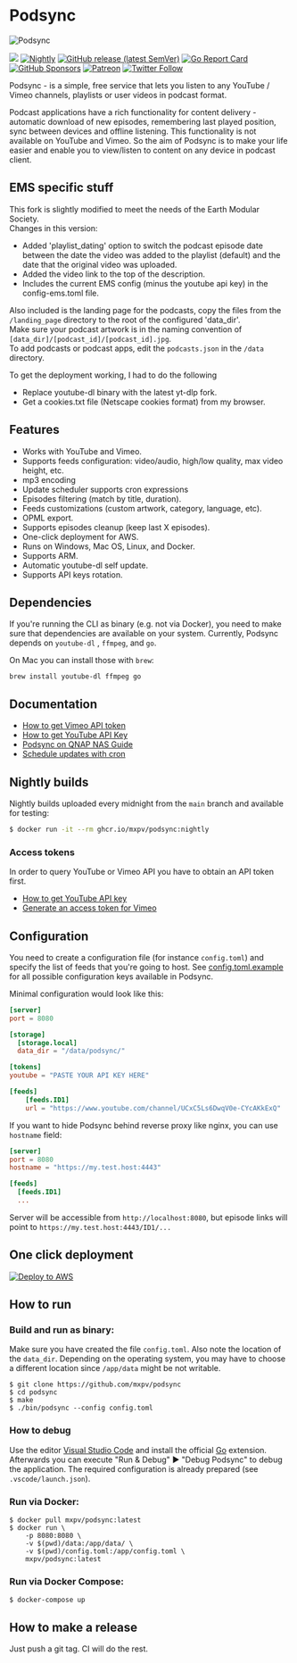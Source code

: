# Podsync

![Podsync](docs/img/logo.png)

[![](https://github.com/mxpv/podsync/workflows/CI/badge.svg)](https://github.com/mxpv/podsync/actions?query=workflow%3ACI)
[![Nightly](https://github.com/mxpv/podsync/actions/workflows/nightly.yml/badge.svg)](https://github.com/mxpv/podsync/actions/workflows/nightly.yml)
[![GitHub release (latest SemVer)](https://img.shields.io/github/v/release/mxpv/podsync)](https://github.com/mxpv/podsync/releases)
[![Go Report Card](https://goreportcard.com/badge/github.com/mxpv/podsync)](https://goreportcard.com/report/github.com/mxpv/podsync)
[![GitHub Sponsors](https://img.shields.io/github/sponsors/mxpv)](https://github.com/sponsors/mxpv)
[![Patreon](https://img.shields.io/badge/support-patreon-E6461A.svg)](https://www.patreon.com/podsync)
[![Twitter Follow](https://img.shields.io/twitter/follow/pod_sync?style=social)](https://twitter.com/pod_sync)

Podsync - is a simple, free service that lets you listen to any YouTube / Vimeo channels, playlists or user videos in
podcast format.

Podcast applications have a rich functionality for content delivery - automatic download of new episodes,
remembering last played position, sync between devices and offline listening. This functionality is not available
on YouTube and Vimeo. So the aim of Podsync is to make your life easier and enable you to view/listen to content on
any device in podcast client.

## EMS specific stuff

This fork is slightly modified to meet the needs of the Earth Modular Society.  
Changes in this version:  
- Added 'playlist_dating' option to switch the podcast episode date between the date the video was added to the playlist (default)
and the date that the original video was uploaded.
- Added the video link to the top of the description.
- Includes the current EMS config (minus the youtube api key) in the config-ems.toml file.

Also included is the landing page for the podcasts, copy the files from the `/landing_page` directory to the root of the configured 'data_dir'.  
Make sure your podcast artwork is in the naming convention of `[data_dir]/[podcast_id]/[podcast_id].jpg`.  
To add podcasts or podcast apps, edit the `podcasts.json` in the `/data` directory.

To get the deployment working, I had to do the following
- Replace youtube-dl binary with the latest yt-dlp fork.
- Get a cookies.txt file (Netscape cookies format) from my browser.

## Features

- Works with YouTube and Vimeo.
- Supports feeds configuration: video/audio, high/low quality, max video height, etc.
- mp3 encoding
- Update scheduler supports cron expressions
- Episodes filtering (match by title, duration).
- Feeds customizations (custom artwork, category, language, etc).
- OPML export.
- Supports episodes cleanup (keep last X episodes).
- One-click deployment for AWS.
- Runs on Windows, Mac OS, Linux, and Docker.
- Supports ARM.
- Automatic youtube-dl self update.
- Supports API keys rotation.

## Dependencies

If you're running the CLI as binary (e.g. not via Docker), you need to make sure that dependencies are available on
your system. Currently, Podsync depends on `youtube-dl` ,  `ffmpeg`, and `go`.

On Mac you can install those with `brew`:
```
brew install youtube-dl ffmpeg go
```

## Documentation

- [How to get Vimeo API token](./docs/how_to_get_vimeo_token.md)
- [How to get YouTube API Key](./docs/how_to_get_youtube_api_key.md)
- [Podsync on QNAP NAS Guide](./docs/how_to_setup_podsync_on_qnap_nas.md)
- [Schedule updates with cron](./docs/cron.md)

## Nightly builds

Nightly builds uploaded every midnight from the `main` branch and available for testing:

```bash
$ docker run -it --rm ghcr.io/mxpv/podsync:nightly
```

### Access tokens

In order to query YouTube or Vimeo API you have to obtain an API token first.

- [How to get YouTube API key](https://elfsight.com/blog/2016/12/how-to-get-youtube-api-key-tutorial/)
- [Generate an access token for Vimeo](https://developer.vimeo.com/api/guides/start#generate-access-token)

## Configuration

You need to create a configuration file (for instance `config.toml`) and specify the list of feeds that you're going to host.
See [config.toml.example](./config.toml.example) for all possible configuration keys available in Podsync.

Minimal configuration would look like this:

```toml
[server]
port = 8080

[storage]
  [storage.local]
  data_dir = "/data/podsync/"

[tokens]
youtube = "PASTE YOUR API KEY HERE"

[feeds]
    [feeds.ID1]
    url = "https://www.youtube.com/channel/UCxC5Ls6DwqV0e-CYcAKkExQ"
```

If you want to hide Podsync behind reverse proxy like nginx, you can use `hostname` field:

```toml
[server]
port = 8080
hostname = "https://my.test.host:4443"

[feeds]
  [feeds.ID1]
  ...
```

Server will be accessible from `http://localhost:8080`, but episode links will point to `https://my.test.host:4443/ID1/...`

## One click deployment

[![Deploy to AWS](https://s3.amazonaws.com/cloudformation-examples/cloudformation-launch-stack.png)](https://console.aws.amazon.com/cloudformation/home?region=us-west-1#/stacks/new?stackName=Podsync&templateURL=https://podsync-cf.s3.amazonaws.com/cloud_formation.yml)

## How to run


### Build and run as binary:

Make sure you have created the file `config.toml`. Also note the location of the `data_dir`. Depending on the operating system, you may have to choose a different location since `/app/data` might be not writable. 

```
$ git clone https://github.com/mxpv/podsync
$ cd podsync
$ make
$ ./bin/podsync --config config.toml
```

### How to debug

Use the editor [Visual Studio Code](https://code.visualstudio.com/) and install the official [Go](https://marketplace.visualstudio.com/items?itemName=golang.go) extension. Afterwards you can execute "Run & Debug" ▶︎ "Debug Podsync" to debug the application. The required configuration is already prepared (see `.vscode/launch.json`).


### Run via Docker:
```
$ docker pull mxpv/podsync:latest
$ docker run \
    -p 8080:8080 \
    -v $(pwd)/data:/app/data/ \
    -v $(pwd)/config.toml:/app/config.toml \
    mxpv/podsync:latest
```

### Run via Docker Compose:
```
$ docker-compose up
```

## How to make a release

Just push a git tag. CI will do the rest.

